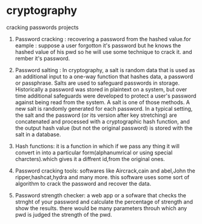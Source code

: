 # cryptography
cracking passwords projects
1. Password cracking : 
   recovering a password from the hashed value.for eample : suppose a user forgotton it's password but he knows the hashed value of his pwd so he will use some technique to crack it.
   and rember it's password.

2. Password salting :
   In cryptography, a salt is random data that is used as an additional input to a one-way function that hashes data, a password or passphrase. Salts are used to safeguard passwords in 
   storage. Historically a password was stored in plaintext on a system, but over time additional safeguards were developed to protect a user's password against being read from the system.
   A salt is one of those methods.
   A new salt is randomly generated for each password. In a typical setting, the salt and the password (or its version after key stretching) are concatenated and processed with a 
   cryptographic hash function, and the output hash value (but not the original password) is stored with the salt in a database. 

3. Hash functions:
   it is a function in which if we pass any thing it will convert in into a particular form(alphanumrical or using special charcters).which gives it a diffrent id,from the original ones.

4. Password cracking tools:
   softwares like Aircrack,cain and abel,John the ripper,hashcat,hydra and many more.
   this software uses some sort of algorithm to crack the password and recover the data.
5. Password strength checker:
   a web app or a sofware that checks the strnght of your password and calculate the percentage of strength and show the results.
   there would be many parameters throuh which any pwd is judged the strength of the pwd.
   
